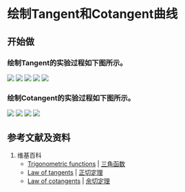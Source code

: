 # 绘制Tangent和Cotangent曲线

## 开始做

### 绘制Tangent的实验过程如下图所示。

![](/images/欧几里得几何/圆周率和三角函数/绘制Tangent和Cotangent曲线/1a1.jpg)
![](/images/欧几里得几何/圆周率和三角函数/绘制Tangent和Cotangent曲线/1a2.jpg)
![](/images/欧几里得几何/圆周率和三角函数/绘制Tangent和Cotangent曲线/1a3.jpg)
![](/images/欧几里得几何/圆周率和三角函数/绘制Tangent和Cotangent曲线/1a4.jpg)
![](/images/欧几里得几何/圆周率和三角函数/绘制Tangent和Cotangent曲线/1a5.jpg)

### 绘制Cotangent的实验过程如下图所示。

![](/images/欧几里得几何/圆周率和三角函数/绘制Tangent和Cotangent曲线/2a1.jpg)
![](/images/欧几里得几何/圆周率和三角函数/绘制Tangent和Cotangent曲线/2a2.jpg)
![](/images/欧几里得几何/圆周率和三角函数/绘制Tangent和Cotangent曲线/2a3.jpg)
![](/images/欧几里得几何/圆周率和三角函数/绘制Tangent和Cotangent曲线/2a4.jpg)

## 参考文献及资料

1. 维基百科
	- [Trigonometric functions](https://en.wikipedia.org/wiki/Trigonometric_functions) | [三角函数](https://zh.wikipedia.org/wiki/三角函数) 
	- [Law of tangents](https://en.wikipedia.org/wiki/Law_of_tangents) | [正切定理](https://zh.wikipedia.org/wiki/正切定理) 
	- [Law of cotangents](https://en.wikipedia.org/wiki/Law_of_cotangents) | [余切定理](https://zh.wikipedia.org/wiki/余切定理) 


